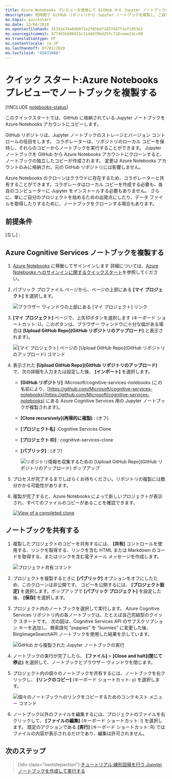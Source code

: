 ```yaml
---
title: Azure Notebooks プレビューを使用して GitHub から Jupyter ノートブックを複製する
description: 短時間で GitHub リポジトリから Jupyter ノートブックを複製し、ご自分の Azure Notebooks アカウントで実行します。
ms.topic: quickstart
ms.date: 12/04/2018
ms.openlocfilehash: 35352e74a8db071a2f85bd71857d47f3af1953e2
ms.sourcegitcommit: 877491bd46921c11dd478bd25fc718ceee2dcc08
ms.translationtype: HT
ms.contentlocale: ja-JP
ms.lasthandoff: 07/01/2020
ms.locfileid: "85833088"
---
```

# <a name="quickstart-clone-a-notebook-in-azure-notebooks-preview"></a>クイック スタート:Azure Notebooks プレビューでノートブックを複製する

[!INCLUDE [notebooks-status](../../includes/notebooks-status.md)]

このクイックスタートでは、GitHub に格納されている Jupyter ノートブックを Azure Notebooks アカウントにコピーします。 

GitHub リポジトリは、Jupyter ノートブックのストレージとバージョン コントロールの役目をします。 コラボレーターは、リポジトリのローカル コピーを保持し、それらのコピーからノートブックを実行することができます。 Jupyter ノートブックを GitHub から Azure Notebooks アカウントにクローンすると、ノートブックの独立したコピーが作成されます。 変更は Azure Notebooks アカウントのみに格納され、元の GitHub リポジトリには影響しません。 

Azure Notebooks のクローンはクラウドに存在するため、コラボレーターと共有することができます。コラボレータはローカル コピーを作成する必要も、各自のコンピューターに Jupyter をインストールする必要もありません。 さらに、単にご自分のプロジェクトを始めるための出発点にしたり、データ ファイルを取得したりするために、ノートブックをクローンする場合もあります。 

## <a name="prerequisites"></a>前提条件
[なし] :

## <a name="clone-azure-cognitive-services-notebooks"></a>Azure Cognitive Services ノートブックを複製する

1. [Azure Notebooks](https://notebooks.azure.com) に移動してサインインします 詳細については、[Azure Notebooks へのサインインに関するクイックスタート](quickstart-sign-in-azure-notebooks.md)を参照してください。

1. パブリック プロファイル ページから、ページの上部にある **[マイ プロジェクト]** を選択します。

    ![ブラウザー ウィンドウの上部にある [マイ プロジェクト] リンク](media/quickstarts/my-projects-link.png)

1. **[マイ プロジェクト]** ページで、上矢印ボタンを選択します (キーボード ショートカット: U。このボタンは、ブラウザー ウィンドウに十分な幅がある場合は **[Upload GitHub Repo]\(GitHub リポジトリのアップロード\)** と表示されます)。

    ![[マイ プロジェクト] ページの [Upload GitHub Repo]\(GitHub リポジトリのアップロード\) コマンド](media/quickstarts/upload-github-repo-command.png)

1. 表示された **[Upload GitHub Repo]\(GitHub リポジトリのアップロード\)** で、次の詳細を入力または設定した後、 **[インポート]** を選択します。

   - **[GitHub リポジトリ]** :Microsoft/cognitive-services-notebooks (この名前により、[https://github.com/Microsoft/cognitive-services-notebooks](https://github.com/Microsoft/cognitive-services-notebooks) にある Azure Cognitive Services 用の Jupyter ノートブックが複製されます)。
   - **[Clone recursively]\(再帰的に複製\)** : (オフ)
   - **[プロジェクト名]** :Cognitive Services Clone
   - **[プロジェクト ID]** : cognitive-services-clone
   - **[パブリック]** : (オフ)

     ![リポジトリ情報を収集するための [Upload GitHub Repo]\(GitHub リポジトリのアップロード\) ポップアップ](media/quickstarts/upload-github-repo-popup.png)

1. プロセスが完了するまでしばらくお待ちください。リポジトリの複製には数分かかる可能性があります。

1. 複製が完了すると、Azure Notebooks によって新しいプロジェクトが表示され、すべてのファイルのコピーがあることを確認できます。

    [![](media/quickstarts/completed-clone.png "View of a completed clone")](media/quickstarts/completed-clone.png#lightbox)

## <a name="share-a-notebook"></a>ノートブックを共有する

1. 複製したプロジェクトのコピーを共有するには、 **[共有]** コントロールを使用する、リンクを取得する、リンクを含む HTML または Markdown のコードを取得する、またはリンクを含む電子メール メッセージを作成します。

    ![プロジェクト共有コマンド](media/quickstarts/share-project-command.png)

1. プロジェクトを複製するときに **[パブリック]** オプションをオフにしたため、このクローンは非公開です。 コピーを公開するには、 **[プロジェクト設定]** を選択します。ポップアップで **[パブリック プロジェクト]** を設定した後、 **[保存]** を選択します。

1. プロジェクト内のノートブックを選択して実行します。 Azure Cognitive Services リポジトリ内の各ノートブックは、たとえば自己完結型のクイック スタートです。 次の図は、Cognitive Services API のサブスクリプション キーを追加し、検索語句 "puppies" を "bunnies" に変更した後、BingImageSearchAPI ノートブックを使用した結果を示しています。

    ![GitHub から複製された Jupyter ノートブックの実行](media/quickstarts/clone-notebook-result.png)

1. ノートブックの実行が完了したら、 **[ファイル]**  >  **[Close and halt]\(閉じて停止\)** を選択して、ノートブックとブラウザー ウィンドウを閉じます。

1. プロジェクト内の個々のノートブックを共有するには、ノートブックを右クリックし、 **[リンクのコピー]** (キーボード ショートカット: y) を選択します。

    ![個々のノートブックへのリンクをコピーするためのコンテキスト メニュー コマンド](media/quickstarts/copy-link-to-individual-notebook.png)

1. ノートブック以外のファイルを編集するには、プロジェクトのファイルを右クリックして、 **[ファイルの編集]** (キーボード ショートカット: I) を選択します。 既定のアクションである **[実行]** (キーボード ショートカット: R) ではファイルの内容が表示されるだけであり、編集は許可されません。

## <a name="next-steps"></a>次のステップ

> [!div class="nextstepaction"]
> [チュートリアル:線形回帰を行う Jupyter ノートブックを作成して実行する](tutorial-create-run-jupyter-notebook.md)
